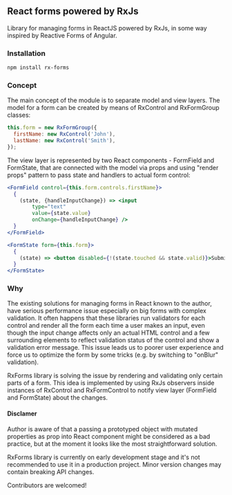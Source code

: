 ## React forms powered by RxJs
Library for managing forms in ReactJS powered by RxJs, in some way inspired by Reactive Forms of Angular.
### Installation
```sh
npm install rx-forms
```
### Concept
The main concept of the module is to separate model and view layers.
The model for a form can be created by means of RxControl and RxFormGroup classes:
```js
this.form = new RxFormGroup({
  firstName: new RxControl('John'),
  lastName: new RxControl('Smith'),
});
```
The view layer is represented by two React components - FormField and FormState, that are connected with the model via props and using "render props" pattern to pass state and handlers to actual form control:
```jsx
<FormField control={this.form.controls.firstName}>
  {
    (state, {handleInputChange}) => <input 
        type="text" 
        value={state.value} 
        onChange={handleInputChange} />
  }
</FormField>

<FormState form={this.form}>
  {
    (state) => <button disabled={!(state.touched && state.valid)}>Submit</button>
  }
</FormState>
```
### Why
The existing solutions for managing forms in React known to the author, have serious performance issue especially on big forms with complex validation. It often happens that these libraries run validators for each control and render all the form each time a user makes an input, even though the input change affects only an actual HTML control and a few surrounding elements to reflect validation status of the control and show a validation error message. This issue leads us to poorer user experience and force us to optimize the form by some tricks (e.g. by switching to "onBlur" validation).

RxForms library is solving the issue by rendering and validating only certain parts of a form. This idea is implemented by using RxJs observers inside instances of RxControl and RxFormControl to notify view layer (FormField and FormState) about the changes.

#### Disclamer
Author is aware of that a passing a prototyped object with mutated properties as prop into React component might be considered as a bad practice, but at the moment it looks like the most straightforward solution.

RxForms library is currently on early development stage and it's not recommended to use it in a production project. Minor version changes may contain breaking API changes.

Contributors are welcomed!
